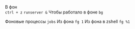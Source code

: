В фон      
`ctrl + z`
`runserver &`
Чтобы работало в фоне `bg`

Фоновые процессы    `jobs`
Из фона   `fg 1`
Из фона в zshell  `fg %1`




